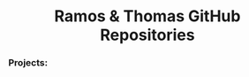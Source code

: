<div id="top" />

<div align="center"><h1>Ramos & Thomas GitHub Repositories</h1></div>

<h3>Projects:</h3>

<!---
RamosThomas/RamosThomas is a ✨ special ✨ repository because its `README.md` (this file) appears on your GitHub profile.
You can click the Preview link to take a look at your changes.
--->

